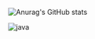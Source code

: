 <!--### Hi there 👋-->

<!--
**leesanghe/leesanghe** is a ✨ _special_ ✨ repository because its `README.md` (this file) appears on your GitHub profile.

Here are some ideas to get you started:

- 🔭 I’m currently working on ...
- 🌱 I’m currently learning ...
- 👯 I’m looking to collaborate on ...
- 🤔 I’m looking for help with ...
- 💬 Ask me about ...
- 📫 How to reach me: ...
- 😄 Pronouns: ...
- ⚡ Fun fact: ...
-->
![Anurag's GitHub stats](https://github-readme-stats.vercel.app/api?username=leesanghe&show_icons=true&theme=radical)

![java](https://img.shields.io/badge/JavaScript-F7DF1E?style=for-the-badge&logo=JavaScript&logoColor=white)
